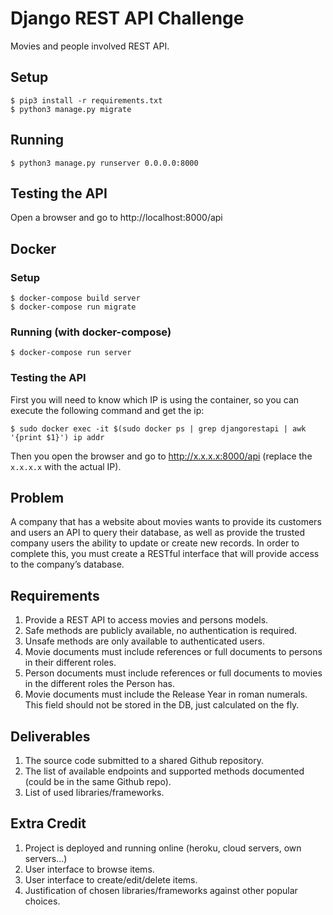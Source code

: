 # Django REST API Challenge

Movies and people involved REST API.

## Setup
```
$ pip3 install -r requirements.txt
$ python3 manage.py migrate
```

## Running
```
$ python3 manage.py runserver 0.0.0.0:8000
```

## Testing the API
Open a browser and go to http://localhost:8000/api


## Docker

### Setup
```
$ docker-compose build server
$ docker-compose run migrate
```

### Running (with docker-compose)
```
$ docker-compose run server
```

### Testing the API
First you will need to know which IP is using the container, so you can execute the following command and get the ip:
```
$ sudo docker exec -it $(sudo docker ps | grep djangorestapi | awk '{print $1}') ip addr
```
Then you open the browser and go to http://x.x.x.x:8000/api (replace the `x.x.x.x` with the actual IP).


## Problem

A company that has a website about movies wants to provide its customers and users an API to query their database, as well as provide the trusted company users the ability to update or create new records.
In order to complete this, you must create a RESTful interface that will provide access to the company’s database.

## Requirements

1. Provide a REST API to access movies and persons models.
2. Safe methods are publicly available, no authentication is required.
3. Unsafe methods are only available to authenticated users.
4. Movie documents must include references or full documents to persons in their different roles.
5. Person documents must include references or full documents to movies in the different roles the Person has.
6. Movie documents must include the Release Year in roman numerals. This field should not be stored in the DB, just calculated on the fly.

## Deliverables

1. The source code submitted to a shared Github repository.
2. The list of available endpoints and supported methods documented (could be in the same Github repo).
3. List of used libraries/frameworks.

## Extra Credit

1. Project is deployed and running online (heroku, cloud servers, own servers…)
2. User interface to browse items.
3. User interface to create/edit/delete items.
4. Justification of chosen libraries/frameworks against other popular choices.
